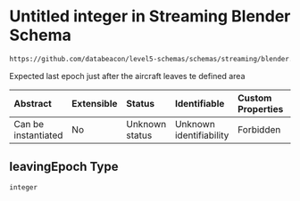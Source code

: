 # Untitled integer in Streaming Blender Schema

```txt
https://github.com/databeacon/level5-schemas/schemas/streaming/blender.schema.json#/properties/flights/properties/leavingEpoch
```

Expected last epoch just after the aircraft leaves te defined area

| Abstract            | Extensible | Status         | Identifiable            | Custom Properties | Additional Properties | Access Restrictions | Defined In                                                                              |
| :------------------ | :--------- | :------------- | :---------------------- | :---------------- | :-------------------- | :------------------ | :-------------------------------------------------------------------------------------- |
| Can be instantiated | No         | Unknown status | Unknown identifiability | Forbidden         | Allowed               | none                | [blender.schema.json\*](../../out/streaming/blender.schema.json "open original schema") |

## leavingEpoch Type

`integer`
